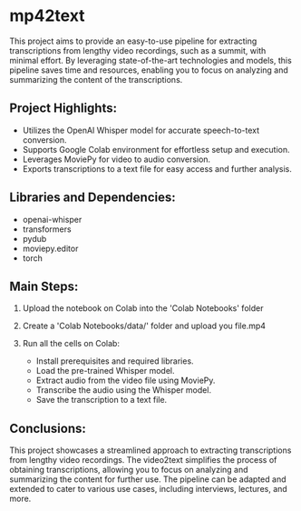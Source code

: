 # mp42text


This project aims to provide an easy-to-use pipeline for extracting transcriptions from lengthy video recordings, such as a summit, with minimal effort. By leveraging state-of-the-art technologies and models, this pipeline saves time and resources, enabling you to focus on analyzing and summarizing the content of the transcriptions.

## Project Highlights:

- Utilizes the OpenAI Whisper model for accurate speech-to-text conversion.
- Supports Google Colab environment for effortless setup and execution.
- Leverages MoviePy for video to audio conversion.
- Exports transcriptions to a text file for easy access and further analysis.

## Libraries and Dependencies:

- openai-whisper
- transformers
- pydub
- moviepy.editor
- torch

## Main Steps:

1. Upload the notebook on Colab into the 'Colab Notebooks' folder
2. Create a 'Colab Notebooks/data/' folder and upload you file.mp4
3. Run all the cells on Colab:

    - Install prerequisites and required libraries.
    - Load the pre-trained Whisper model.
    - Extract audio from the video file using MoviePy.
    - Transcribe the audio using the Whisper model.
    - Save the transcription to a text file.
## Conclusions:
This project showcases a streamlined approach to extracting transcriptions from lengthy video recordings. The video2text simplifies the process of obtaining transcriptions, allowing you to focus on analyzing and summarizing the content for further use. The pipeline can be adapted and extended to cater to various use cases, including interviews, lectures, and more.
